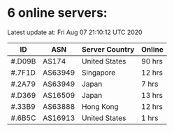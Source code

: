 # 6 online servers:

Latest update at: Fri Aug 07 21:10:12 UTC 2020

| ID | ASN | Server Country | Online |
| -- | --- | -------------- | ------ |
| #.D09B | AS174 | United States | 90 hrs |
| #.7F1D | AS63949 | Singapore | 12 hrs |
| #.2A79 | AS63949 | Japan | 7 hrs |
| #.D369 | AS16509 | Japan | 13 hrs |
| #.33B9 | AS63888 | Hong Kong | 12 hrs |
| #.6B5C | AS16913 | United States | 1 hrs |

